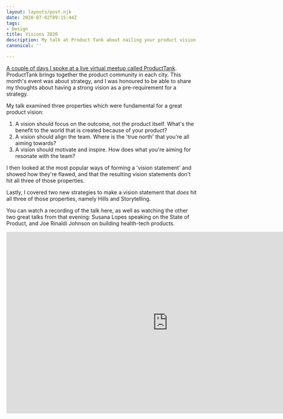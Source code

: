 ```yaml
---
layout: layouts/post.njk
date: 2020-07-02T09:15:44Z
tags:
- Design
title: Visions 2020
description: My talk at Product Tank about nailing your product vision.
canonical: ''

---
```

[A couple of days I spoke at a live virtual meetup called ProductTank](https://www.meetup.com/ProductTank/events/271252523/). ProductTank brings together the product community in each city. This month's event was about strategy, and I was honoured to be able to share my thoughts about having a strong vision as a pre-requirement for a strategy.

My talk examined three properties which were fundamental for a great product vision:

1. A vision should focus on the outcome, not the product itself. What's the benefit to the world that is created because of your product?
2. A vision should align the team. Where is the 'true north' that you're all aiming towards?
3. A vision should motivate and inspire. How does what you're aiming for resonate with the team?

I then looked at the most popular ways of forming a 'vision statement' and showed how they're flawed, and that the resulting vision statements don't hit all three of those properties.

Lastly, I covered two new strategies to make a vision statement that _does_ hit all three of those properties, namely Hills and Storytelling.

You can watch a recording of the talk here, as well as watching the other two great talks from that evening: Susana Lopes speaking on the State of Product, and Joe Rinaldi Johnson on building health-tech products.

<iframe width="854" height="480" src="https://www.youtube.com/embed/Cm3jzSgP6is&t=215" frameborder="0" allow="accelerometer; autoplay; encrypted-media; gyroscope; picture-in-picture" allowfullscreen></iframe>